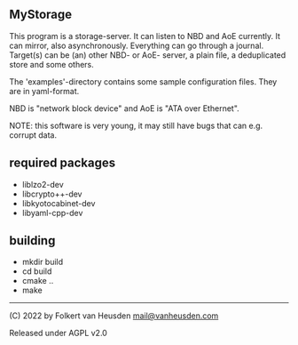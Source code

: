 MyStorage
---------

This program is a storage-server.
It can listen to NBD and AoE currently.
It can mirror, also asynchronously.
Everything can go through a journal.
Target(s) can be (an) other NBD- or AoE- server, a plain file, a deduplicated store and some others.

The 'examples'-directory contains some sample configuration files.
They are in yaml-format.

NBD is "network block device" and AoE is "ATA over Ethernet".


NOTE: this software is very young, it may still have bugs that can e.g. corrupt data.


required packages
-----------------

- liblzo2-dev
- libcrypto++-dev
- libkyotocabinet-dev
- libyaml-cpp-dev


building
--------

* mkdir build
* cd build
* cmake ..
* make


---
(C) 2022 by Folkert van Heusden <mail@vanheusden.com>

Released under AGPL v2.0
